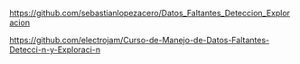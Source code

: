https://github.com/sebastianlopezacero/Datos_Faltantes_Deteccion_Exploracion

https://github.com/electrojam/Curso-de-Manejo-de-Datos-Faltantes-Detecci-n-y-Exploraci-n
